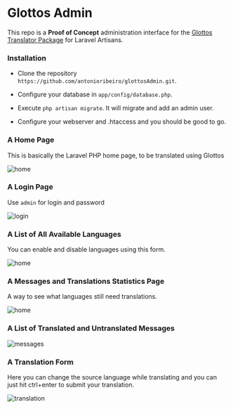 # Glottos Admin

This repo is a **Proof of Concept** administration interface for the [Glottos Translator Package](https://github.com/antonioribeiro/glottos) for Laravel Artisans.

### Installation

- Clone the repository `https://github.com/antonioribeiro/glottosAdmin.git`.

- Configure your database in `app/config/database.php`.

- Execute `php artisan migrate`. It will migrate and add an admin user.

- Configure your webserver and .htaccess and you should be good to go.

### A Home Page

This is basically the Laravel PHP home page, to be translated using Glottos

![home](http://puu.sh/5Co50.jpg)

### A Login Page

Use `admin` for login and password

![login](http://puu.sh/5CofI.png)

### A List of All Available Languages

You can enable and disable languages using this form.

![home](http://puu.sh/5Cohr.png)

### A Messages and Translations Statistics Page

A way to see what languages still need translations.

![home](http://puu.sh/5ConB.png)

### A List of Translated and Untranslated Messages

![messages](http://puu.sh/5CorD.png)

### A Translation Form

Here you can change the source language while translating and you can just hit ctrl+enter to submit your translation.

![translation](http://puu.sh/5Cova.png)
